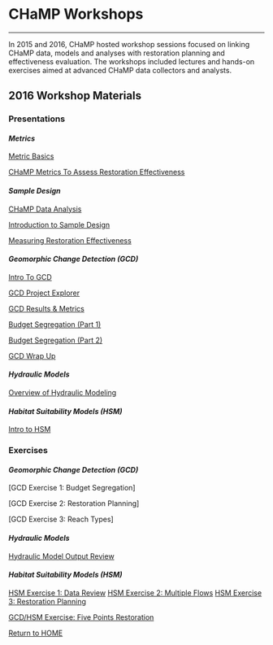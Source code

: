 # CHaMP Workshops

----------

In 2015 and 2016, CHaMP hosted workshop sessions focused on linking CHaMP data, models and analyses with restoration planning and effectiveness evaluation. The workshops included lectures and hands-on exercises aimed at advanced CHaMP data collectors and analysts.

## 2016 Workshop Materials

### **Presentations**

#### *Metrics*
[Metric Basics](https://www.dropbox.com/s/3rn0hyuycwvzwqg/Day2_MetricBasics.pptx?dl=0)

[CHaMP Metrics To Assess Restoration Effectiveness](https://www.dropbox.com/s/3tes8x63lhsl2ad/Day3_2HSM_CHaMPMetricsRestoration_v1.pptx?dl=0)

#### *Sample Design*
[CHaMP Data Analysis](https://www.dropbox.com/s/3tes8x63lhsl2ad/Day3_2HSM_CHaMPMetricsRestoration_v1.pptx?dl=0)

[Introduction to Sample Design](https://www.dropbox.com/s/odz5qx4k0wdspm8/Intro%20to%20Sample%20Design_6_4_2016cv.pptx?dl=0)

[Measuring Restoration Effectiveness](https://www.dropbox.com/s/b1nuipg16fiq042/Restoration_Analysis_6_5_2016.pptx?dl=0)

#### *Geomorphic Change Detection (GCD)*

[Intro To GCD](https://www.dropbox.com/s/mcsmr3vsxnj0tln/Lecture%201_Intro%20to%20GCD.pptx?dl=0)

[GCD Project Explorer](https://www.dropbox.com/s/wbuee4b6ppdlh7s/Lecture%202_GCD%20Project%20Explorer.pptx?dl=0)

[GCD Results & Metrics](https://www.dropbox.com/s/mms6dyw4hdyth63/Lecture%202a_GCD%20results_metrics.pptx?dl=0)

[Budget Segregation (Part 1)](https://www.dropbox.com/s/v8vwpf424l039ru/Lecture%203_Budget%20Segregation_Part1.pptx?dl=0)

[Budget Segregation (Part 2)](https://www.dropbox.com/s/26bpgmz0p7j7vf4/Lecture%203_Budget%20Segregation_Part2.pptx?dl=0)

[GCD Wrap Up](https://www.dropbox.com/s/tzwvq242piqz5un/Lecture%204_wrap%20up.pptx?dl=0)

#### *Hydraulic Models*
[Overview of Hydraulic Modeling](https://www.dropbox.com/s/lf1pls6ofmqfwo2/Nahorniak_Hydro%20Modeling_6_8_16.pptx?dl=0)

#### *Habitat Suitability Models (HSM)*
[Intro to HSM](https://www.dropbox.com/s/mzk4gahqfjainve/Day3_HSM_Presentation_AHill.pptx?dl=0)

### **Exercises**
#### *Geomorphic Change Detection (GCD)*
[GCD Exercise 1: Budget Segregation]

[GCD Exercise 2: Restoration Planning]

[GCD Exercise 3: Reach Types]

#### *Hydraulic Models*
[Hydraulic Model Output Review](https://www.dropbox.com/sh/2tz18mh8cxr5oeu/AAADFeJZZ1JCHc8ZZb-n3kzga?dl=0)

#### *Habitat Suitability Models (HSM)*
[HSM Exercise 1: Data Review](https://www.dropbox.com/sh/ecd6k9s07pmj8hg/AAC1pJAnzlJ2Z-rtLfDQc5Gna?dl=0)
[HSM Exercise 2: Multiple Flows](https://www.dropbox.com/sh/r2t51cn7y3kgu99/AABkHbguJvmysg1hHJ5pkpgea?dl=0)
[HSM Exercise 3: Restoration Planning](https://www.dropbox.com/sh/ud830unfp7yixb8/AACv9d9D4TplFcYa-wMFmUT1a?dl=0)

[GCD/HSM Exercise: Five Points Restoration](https://www.dropbox.com/sh/pthrbnde830llsi/AACyk4-6SXAc0A2PD4o5IWQKa?dl=0)


[Return to HOME](README.md)
